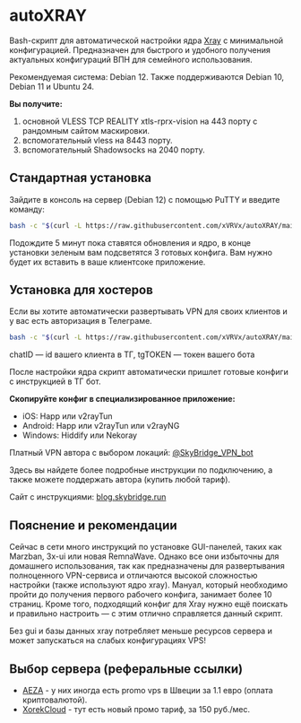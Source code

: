 # autoXRAY
Bash-скрипт для автоматической настройки ядра [Xray](https://github.com/XTLS/Xray-core) с минимальной конфигурацией. Предназначен для быстрого и удобного получения актуальных конфигураций ВПН для семейного использования.

Рекомендуемая система: Debian 12. Также поддерживаются Debian 10, Debian 11 и Ubuntu 24.

**Вы получите:**
1. основной VLESS TCP REALITY xtls-rprx-vision на 443 порту с рандомным сайтом маскировки.
2. вспомогательный vless на 8443 порту.
3. вспомогательный Shadowsocks на 2040 порту.

## Стандартная установка
Зайдите в консоль на сервер (Debian 12) с помощью PuTTY и введите команду:
```bash
bash -c "$(curl -L https://raw.githubusercontent.com/xVRVx/autoXRAY/main/autoXRAY.sh)"
```
Подождите 5 минут пока ставятся обновления и ядро, в конце установки зеленым вам подсветятся 3 готовых конфига. Вам нужно будет их вставить в ваше клиентсоке приложение.

## Установка для хостеров
Если вы хотите автоматически развертывать VPN для своих клиентов и у вас есть авторизация в Телеграме. 
```bash
bash -c "$(curl -L https://raw.githubusercontent.com/xVRVx/autoXRAY/main/autoXRAY.sh)" -- chatID tgTOKEN
```
chatID — id вашего клиента в ТГ, tgTOKEN — токен вашего бота


После настройки ядра скрипт автоматически пришлет готовые конфиги с инструкцией в ТГ бот.



**Скопируйте конфиг в специализированное приложение:**

- iOS: Happ или v2rayTun
- Android: Happ или v2rayTun или v2rayNG
- Windows: Hiddify или Nekoray

Платный VPN автора с выбором локаций: [@SkyBridge_VPN_bot](https://t.me/SkyBridge_VPN_bot)

Здесь вы найдете более подробные инструкции по подключению, а также можете поддержать автора (купить любой тариф).

Сайт с инструкциями:  [blog.skybridge.run](https://blog.skybridge.run)

## Пояснение и рекомендации

Сейчас в сети много инструкций по установке GUI-панелей, таких как Marzban, 3x-ui или новая RemnaWave. Однако все они избыточны для домашнего использования, так как предназначены для развертывания полноценного VPN-сервиса и отличаются высокой сложностью настройки (также используют ядро xray). 
Мануал, который необходимо пройти до получения первого рабочего конфига, занимает более 10 страниц. 
Кроме того, подходящий конфиг для Xray нужно ещё поискать и правильно настроить — с этим отлично справляется данный скрипт.

Без gui и базы данных xray потребляет меньше ресурсов сервера и может запускаться на слабых конфигурациях VPS!

## Выбор сервера (реферальные ссылки)

- [AEZA](https://aeza.net/?ref=671750) - у них иногда есть promo vps в Швеции за 1.1 евро (оплата криптовалютой).
- [XorekCloud](https://xorek.cloud/?from=28522) - тут есть новый промо тариф, за 150 руб./мес.



